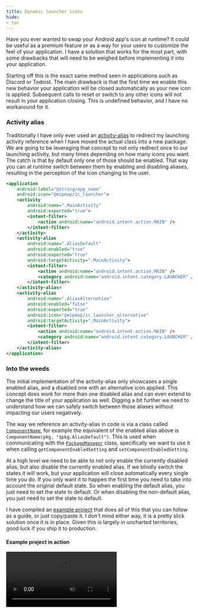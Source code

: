 ```yaml
---
title: Dynamic launcher icons
hide:
- toc
---
```


Have you ever wanted to swap your Android app's icon at runtime? It could be useful as a premium feature or as a way for your users to customize the feel of your application. I have a solution that works for the most part, with some drawbacks that will need to be weighed before implementing it into your application.

Starting off this is the exact same method seen in applications such as Discord or Todoist. The main drawback is that the first time we enable this new behavior your application will be closed automatically as your new icon is applied. Subsequent calls to reset or switch to any other icons will not result in your application closing. This is undefined behavior, and I have no workaround for it.

### Activity alias
Traditionally I have only ever used an [activity-alias](https://developer.android.com/guide/topics/manifest/activity-alias-element) to redirect my launching activity reference when I have moved the actual class into a new package. We are going to be leveraging that concept to not only redirect once to our launching activity, but many times depending on how many icons you want. The catch is that by default only one of those should be enabled. That way you can at runtime switch between them by enabling and disabling aliases, resulting in the perception of the icon changing to the user.

```xml
<application  
    android:label="@string/app_name"  
    android:icon="@mipmap/ic_launcher">
	<activity
		android:name=".MainActivity"
		android:exported="true">
		<intent-filter>
			<action android:name="android.intent.action.MAIN" />  
        </intent-filter>
    </activity>
    <activity-alias
	    android:name=".AliasDefault"  
        android:enabled="true"  
        android:exported="true"
        android:targetActivity=".MainActivity">  
        <intent-filter>
	        <action android:name="android.intent.action.MAIN" />  
            <category android:name="android.intent.category.LAUNCHER" />  
        </intent-filter>
    </activity-alias>
    <activity-alias
	    android:name=".AliasAlternative"  
        android:enabled="false"  
        android:exported="true"
        android:icon="@mipmap/ic_launcher_alternative"
        android:targetActivity=".MainActivity">
        <intent-filter>
	        <action android:name="android.intent.action.MAIN" />  
            <category android:name="android.intent.category.LAUNCHER" />  
        </intent-filter>
    </activity-alias> 
</application>
```

### Into the weeds
The initial implementation of the activity-alias only showcases a single enabled alias, and a disabled one with an alternative icon applied. This concept does work for more than one disabled alias and can even extend to change the title of your application as well. Digging a bit further we need to understand how we can safely switch between those aliases without impacting our users negatively.

The way we reference an activity-alias in code is via a class called [`ComponentName`](https://developer.android.com/reference/android/content/ComponentName), for example the equivalent of the enabled alias above is `ComponentName(pkg, "$pkg.AliasDefault")`. This is used when communicating with the [`PackageManager`](https://developer.android.com/reference/android/content/pm/PackageManager) class, specifically we want to use it when calling `getComponentEnabledSetting` and `setComponentEnabledSetting`.

At a high level we need to be able to not only enable the currently disabled alias, but also disable the currently enabled alias. If we blindly switch the states it will work, but your application will close automatically every single time you do. If you only want it to happen the first time you need to take into account the original default state. So when enabling the default alias, you just need to set the state to default. Or when disabling the non-default alias, you just need to set the state to default.

I have compiled an [example project](https://github.com/DHuckaby/Chameleon) that does all of this that you can follow as a guide, or just copy/paste it. I don't mind either way, it is a pretty slick solution once it is in place. Given this is largely in uncharted territories, good luck if you ship it to production.

#### Example project in action
<video controls="controls" id="video">
<source src="https://github.com/DHuckaby/Chameleon/raw/refs/heads/main/docs/Screen_recording_20240825_224418.mp4" type="video/mp4">
</video>
